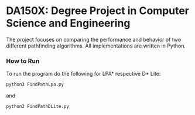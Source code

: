 # DA150X: Degree Project in Computer Science and Engineering

The project focuses on comparing the performance and behavior of two different pathfinding algorithms. All implementations are written in Python.

### How to Run
To run the program do the following for LPA* respective D* Lite:

```bash
python3 FindPathLpa.py

```

and

```bash
python3 FindPathDLite.py

```
